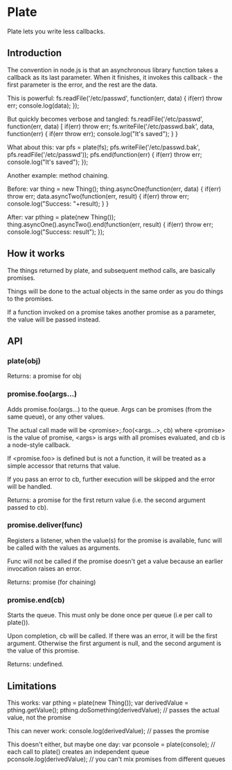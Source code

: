 # Plate

Plate lets you write less callbacks.

## Introduction 

The convention in node.js is that an asynchronous library function takes a callback as its last parameter.
When it finishes, it invokes this callback - the first parameter is the error, and the rest are the data.

This is powerful:
    fs.readFile('/etc/passwd', function(err, data) {
    	if(err) throw err;
    	console.log(data);
    });

But quickly becomes verbose and tangled:
    fs.readFile('/etc/passwd', function(err, data) [
    	if(err) throw err;
    	fs.writeFile('/etc/passwd.bak', data, function(err) {
    		if(err throw err);
    		console.log("It's saved");
    	}
    }

What about this:
    var pfs = plate(fs);
    pfs.writeFile('/etc/passwd.bak', pfs.readFile('/etc/passwd'));
    pfs.end(function(err) { 
    	if(err) throw err; 
    	console.log("It's saved");
    });

Another example: method chaining.

Before:
    var thing = new Thing();
    thing.asyncOne(function(err, data) {
    	if(err) throw err;
    	data.asyncTwo(function(err, result) {
    		if(err) throw err;
    		console.log("Success: "+result);
    	}
    }

After:
    var pthing = plate(new Thing());
    thing.asyncOne().asyncTwo().end(function(err, result) {
    	if(err) throw err;
    	console.log("Success: result");
    });

## How it works

The things returned by plate, and subsequent method calls, are basically promises. 

Things will be done to the actual objects in the same order as you do things to the promises.

If a function invoked on a promise takes another promise as a parameter, the value will be passed instead.

## API

### plate(obj)

Returns: a promise for obj

### promise.foo(args...)

Adds promise.foo(args...) to the queue. Args can be promises (from the same queue), or any other values.

The actual call made will be &lt;promise>;.foo(&lt;args...>, cb) where &lt;promise> is the value of promise, &lt;args> is args with all promises evaluated, and cb is a node-style callback.

If &lt;promise.foo> is defined but is not a function, it will be treated as a simple accessor that returns that value.

If you pass an error to cb, further execution will be skipped and the error will be handled.

Returns: a promise for the first return value (i.e. the second argument passed to cb).

### promise.deliver(func)

Registers a listener, when the value(s) for the promise is available, func will be called with the values as arguments.

Func will not be called if the promise doesn't get a value because an earlier invocation raises an error.

Returns: promise (for chaining)

### promise.end(cb)

Starts the queue. This must only be done once per queue (i.e per call to plate()).

Upon completion, cb will be called. If there was an error, it will be the first argument. 
Otherwise the first argument is null, and the second argument is the value of this promise.

Returns: undefined.

## Limitations

This works: 
    var pthing = plate(new Thing());
    var derivedValue = pthing.getValue();
    pthing.doSomething(derivedValue); // passes the actual value, not the promise

This can never work:
    console.log(derivedValue); // passes the promise

This doesn't either, but maybe one day:
    var pconsole = plate(console); // each call to plate() creates an independent queue
    pconsole.log(derivedValue);    // you can't mix promises from different queues
